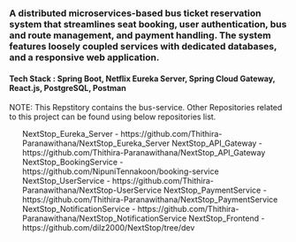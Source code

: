 ### A distributed microservices-based bus ticket reservation system that streamlines seat booking, user authentication, bus and route management, and payment handling. The system features loosely coupled services with dedicated databases, and a responsive web application.

#### Tech Stack : Spring Boot, Netflix Eureka Server, Spring Cloud Gateway, React.js, PostgreSQL, Postman

NOTE: This Repstitory contains the bus-service. Other Repositories related to this project can be found using below repositories list.

<ul>
NextStop_Eureka_Server - https://github.com/Thithira-Paranawithana/NextStop_Eureka_Server 
NextStop_API_Gateway - https://github.com/Thithira-Paranawithana/NextStop_API_Gateway
NextStop_BookingService - https://github.com/NipuniTennakoon/booking-service
NextStop_UserService - https://github.com/Thithira-Paranawithana/NextStop-UserService
NextStop_PaymentService - https://github.com/Thithira-Paranawithana/NextStop_PaymentService
NextStop_NotificationService - https://github.com/Thithira-Paranawithana/NextStop_NotificationService
NextStop_Frontend - https://github.com/dilz2000/NextStop/tree/dev
</ul>
